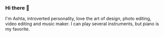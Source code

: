### Hi there 👋

I'm Ashta, introverted personality, love the art of design, photo editing, video editing and music maker. I can play several instruments, but piano is my favorite.
